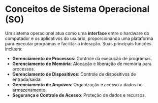 # Conceitos de Sistema Operacional (SO)

Um sistema operacional atua como uma **interface** entre o hardware do computador e os aplicativos do usuário, proporcionando uma plataforma para executar programas e facilitar a interação. Suas principais funções incluem:

- **Gerenciamento de Processos**: Controle da execução de programas.
- **Gerenciamento de Memória**: Alocação e liberação de memória para processos.
- **Gerenciamento de Dispositivos**: Controle de dispositivos de entrada/saída.
- **Gerenciamento de Arquivos**: Organização e acesso a dados no armazenamento.
- **Segurança e Controle de Acesso**: Proteção de dados e recursos.

